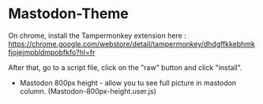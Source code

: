 # Mastodon-Theme

On chrome, install the Tampermonkey extension here : https://chrome.google.com/webstore/detail/tampermonkey/dhdgffkkebhmkfjojejmpbldmpobfkfo?hl=fr

After that, go to a script file, click on the "raw" button and click "install".

- Mastodon 800px height - allow you tu see full picture in mastodon column. (Mastodon-800px-height.user.js)
